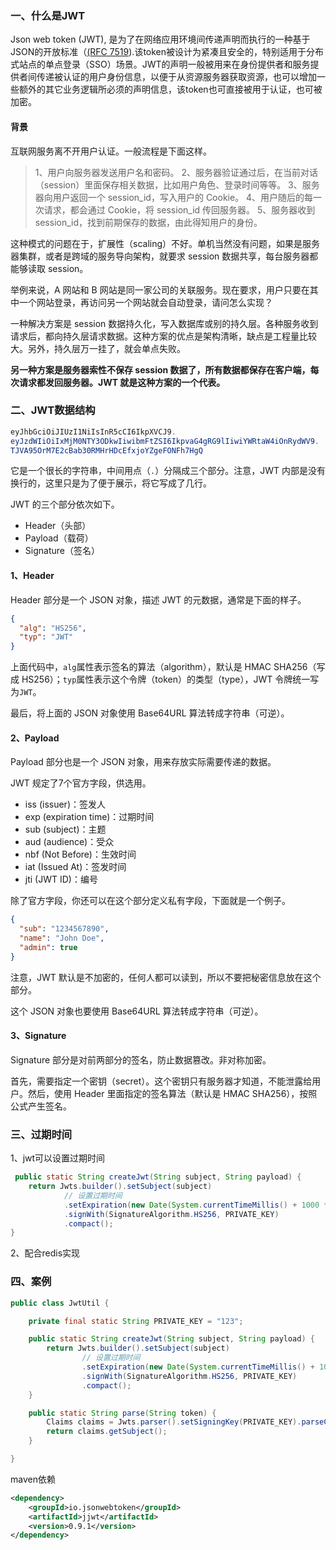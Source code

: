 ### 一、什么是JWT

Json web token (JWT), 是为了在网络应用环境间传递声明而执行的一种基于JSON的开放标准（[(RFC 7519](https://link.jianshu.com?t=https://tools.ietf.org/html/rfc7519)).该token被设计为紧凑且安全的，特别适用于分布式站点的单点登录（SSO）场景。JWT的声明一般被用来在身份提供者和服务提供者间传递被认证的用户身份信息，以便于从资源服务器获取资源，也可以增加一些额外的其它业务逻辑所必须的声明信息，该token也可直接被用于认证，也可被加密。

#### 背景

互联网服务离不开用户认证。一般流程是下面这样。

> 1、用户向服务器发送用户名和密码。
> 2、服务器验证通过后，在当前对话（session）里面保存相关数据，比如用户角色、登录时间等等。
> 3、服务器向用户返回一个 session_id，写入用户的 Cookie。
> 4、用户随后的每一次请求，都会通过 Cookie，将 session_id 传回服务器。
> 5、服务器收到 session_id，找到前期保存的数据，由此得知用户的身份。

这种模式的问题在于，扩展性（scaling）不好。单机当然没有问题，如果是服务器集群，或者是跨域的服务导向架构，就要求 session 数据共享，每台服务器都能够读取 session。

举例来说，A 网站和 B 网站是同一家公司的关联服务。现在要求，用户只要在其中一个网站登录，再访问另一个网站就会自动登录，请问怎么实现？

一种解决方案是 session 数据持久化，写入数据库或别的持久层。各种服务收到请求后，都向持久层请求数据。这种方案的优点是架构清晰，缺点是工程量比较大。另外，持久层万一挂了，就会单点失败。

**另一种方案是服务器索性不保存 session 数据了，所有数据都保存在客户端，每次请求都发回服务器。JWT 就是这种方案的一个代表。**

### 二、JWT数据结构

~~~java
eyJhbGciOiJIUzI1NiIsInR5cCI6IkpXVCJ9.
eyJzdWIiOiIxMjM0NTY3ODkwIiwibmFtZSI6IkpvaG4gRG9lIiwiYWRtaW4iOnRydWV9.
TJVA95OrM7E2cBab30RMHrHDcEfxjoYZgeFONFh7HgQ
~~~

它是一个很长的字符串，中间用点（`.`）分隔成三个部分。注意，JWT 内部是没有换行的，这里只是为了便于展示，将它写成了几行。

JWT 的三个部分依次如下。

- Header（头部）
- Payload（载荷）
- Signature（签名）

#### 1、Header

Header 部分是一个 JSON 对象，描述 JWT 的元数据，通常是下面的样子。

 ```json
 {
   "alg": "HS256",
   "typ": "JWT"
 }
 ```

上面代码中，`alg`属性表示签名的算法（algorithm），默认是 HMAC SHA256（写成 HS256）；`typ`属性表示这个令牌（token）的类型（type），JWT 令牌统一写为`JWT`。

最后，将上面的 JSON 对象使用 Base64URL 算法转成字符串（可逆）。

#### 2、Payload

Payload 部分也是一个 JSON 对象，用来存放实际需要传递的数据。

JWT 规定了7个官方字段，供选用。

- iss (issuer)：签发人
- exp (expiration time)：过期时间
- sub (subject)：主题
- aud (audience)：受众
- nbf (Not Before)：生效时间
- iat (Issued At)：签发时间
- jti (JWT ID)：编号

除了官方字段，你还可以在这个部分定义私有字段，下面就是一个例子。

```json
{
  "sub": "1234567890",
  "name": "John Doe",
  "admin": true
}
```

注意，JWT 默认是不加密的，任何人都可以读到，所以不要把秘密信息放在这个部分。

这个 JSON 对象也要使用 Base64URL 算法转成字符串（可逆）。

#### 3、Signature

Signature 部分是对前两部分的签名，防止数据篡改。非对称加密。

首先，需要指定一个密钥（secret）。这个密钥只有服务器才知道，不能泄露给用户。然后，使用 Header 里面指定的签名算法（默认是 HMAC SHA256），按照公式产生签名。

### 三、过期时间

1、jwt可以设置过期时间

```java
 public static String createJwt(String subject, String payload) {
    return Jwts.builder().setSubject(subject)
            // 设置过期时间
            .setExpiration(new Date(System.currentTimeMillis() + 1000 * 60))
            .signWith(SignatureAlgorithm.HS256, PRIVATE_KEY)
            .compact();
}
```

2、配合redis实现

### 四、案例

```java
public class JwtUtil {

    private final static String PRIVATE_KEY = "123";

    public static String createJwt(String subject, String payload) {
        return Jwts.builder().setSubject(subject)
                // 设置过期时间
                .setExpiration(new Date(System.currentTimeMillis() + 1000 * 60))
                .signWith(SignatureAlgorithm.HS256, PRIVATE_KEY)
                .compact();
    }

    public static String parse(String token) {
        Claims claims = Jwts.parser().setSigningKey(PRIVATE_KEY).parseClaimsJws(token).getBody();
        return claims.getSubject();
    }

}
```

maven依赖

```xml
<dependency>
    <groupId>io.jsonwebtoken</groupId>
    <artifactId>jjwt</artifactId>
    <version>0.9.1</version>
</dependency>
```





